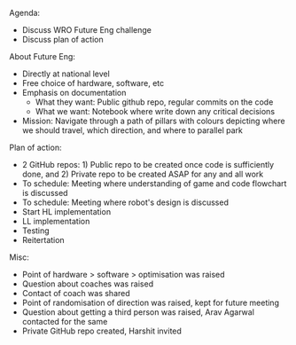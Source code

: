 Agenda:
- Discuss WRO Future Eng challenge
- Discuss plan of action

About Future Eng:
- Directly at national level
- Free choice of hardware, software, etc
- Emphasis on documentation
  - What they want: Public github repo, regular commits on the code
  - What we want: Notebook where write down any critical decisions
- Mission: Navigate through a path of pillars with colours depicting where we should travel, which direction, and where to parallel park

Plan of action:
- 2 GitHub repos: 1) Public repo to be created once code is sufficiently done, and 2) Private repo to be created ASAP for any and all work
- To schedule: Meeting where understanding of game and code flowchart is discussed
- To schedule: Meeting where robot's design is discussed
- Start HL implementation
- LL implementation
- Testing
- Reitertation

Misc:
- Point of hardware > software > optimisation was raised
- Question about coaches was raised
- Contact of coach was shared
- Point of randomisation of direction was raised, kept for future meeting
- Question about getting a third person was raised, Arav Agarwal contacted for the same
- Private GitHub repo created, Harshit invited
